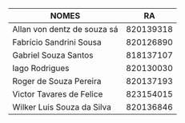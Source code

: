 |NOMES 														|RA
|---------------------------------|---------|
|Allan von dentz de souza sá      |820139318|
|Fabrício Sandrini Sousa          |820126890|
|Gabriel Souza Santos             |818137107|
|Iago Rodrigues                   |820130030|
|Roger de Souza Pereira           |820137193|
|Victor Tavares de Felice         |823154015|
|Wilker Luis Souza da Silva       |820136846|
